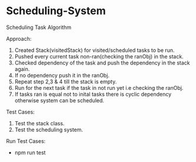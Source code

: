 # Scheduling-System
Scheduling Task Algorithm

Approach:
1. Created Stack(visitedStack) for visited/scheduled tasks to be run.
2. Pushed every current task non-ran(checking the ranObj) in the stack.
3. Checked dependency of the task and push the dependency in the stack again.
4. If no dependency push it in the ranObj.
5. Repeat step 2,3 & 4 till the stack is empty.
6. Run for the next task if the task in not run yet i.e checking the ranObj.
7. If tasks ran is equal not to inital tasks there is cyclic dependency otherwise system can be scheduled.

Test Cases:
1. Test the stack class.
2. Test the scheduling system.

Run Test Cases: 
  - npm run test
